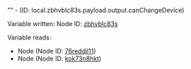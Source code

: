 "" - (ID: local.zbhvblc83s.payload.output.canChangeDevice)

Variable written:
Node ID: [zbhvblc83s](../nodes/zbhvblc83s.md)

Variable reads:
* Node (Node ID: [76reddil11](../nodes/76reddil11.md))
* Node (Node ID: [kok73n8hkt](../nodes/kok73n8hkt.md))
